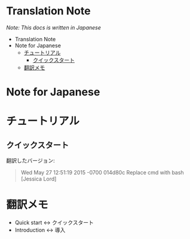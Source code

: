 Translation Note
================

_Note: This docs is written in Japanese_

* Translation Note
* Note for Japanese
  * [チュートリアル](チュートリアル)
    * [クイックスタート](#クイックスタート)
  * [翻訳メモ](#翻訳メモ)

# Note for Japanese



# チュートリアル

## クイックスタート

翻訳したバージョン:

>Wed May 27 12:51:19 2015 -0700 014d80c Replace cmd with bash  [Jessica Lord]

# 翻訳メモ

* Quick start ↔ クイックスタート
* Introduction ↔ 導入
